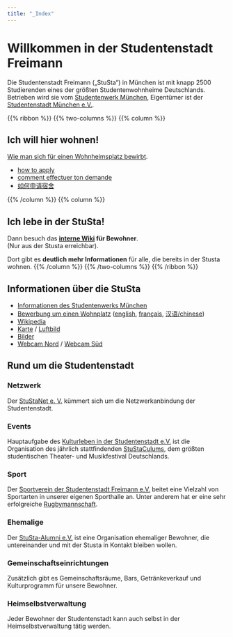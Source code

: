 ```yaml
---
title: "_Index"
---
```


# Willkommen in der Studentenstadt Freimann
Die Studentenstadt Freimann („StuSta“) in München ist mit knapp 2500 Studierenden eines der größten Studentenwohnheime Deutschlands.
Betrieben wird sie vom [Studentenwerk München](http://www.stwm.de/wohnen), Eigentümer ist der [Studentenstadt München e.V.](http://www.studentenstadt-muenchen.de/).

{{% ribbon %}}
{{% two-columns %}}
{{% column %}}
## Ich will hier wohnen!
[Wie man sich für einen Wohnheimsplatz bewirbt](http://www.studentenwerk-muenchen.de/wohnen/wohnanlagen-des-studentenwerks-muenchen/wie-bewerbe-ich-mich/).

* [how to apply](http://www.studentenwerk-muenchen.de/en/accommodation/munich-student-union-student-halls-of-residence/how-do-i-apply/)
* [comment effectuer ton demande](http://www.studentenwerk-muenchen.de/fr/logement/les-residences-universitaires-du-studentenwerk/comment-effectuer-ma-demande/)
* [如何申请宿舍](http://www.studentenwerk-muenchen.de/zh/wohnen/wohnanlagen-des-studentenwerks-muenchen/wie-bewerbe-ich-mich/)

{{% /column %}}
{{% column %}}
## Ich lebe in der StuSta!
Dann besuch das **[interne Wiki](https://wiki.stusta.de/) für Bewohner**.<br>
(Nur aus der Stusta erreichbar).

Dort gibt es **deutlich mehr Informationen** für alle, die bereits in der Stusta wohnen.
{{% /column %}}
{{% /two-columns %}}
{{% /ribbon %}}

## Informationen über die StuSta
* [Informationen des Studentenwerks München](http://www.studentenwerk-muenchen.de/wohnen/wohnanlagen-des-studentenwerks-muenchen/muenchen/muenchen-nord/studentenstadt-freimann/)
* [Bewerbung um einen Wohnplatz](http://www.studentenwerk-muenchen.de/wohnen/wohnanlagen-des-studentenwerks-muenchen/wie-bewerbe-ich-mich/) ([english](http://www.studentenwerk-muenchen.de/en/accommodation/munich-student-union-student-halls-of-residence/how-do-i-apply/), [français](http://www.studentenwerk-muenchen.de/fr/logement/les-residences-universitaires-du-studentenwerk/comment-effectuer-ma-demande/), [汉语/chinese](http://www.studentenwerk-muenchen.de/zh/wohnen/wohnanlagen-des-studentenwerks-muenchen/wie-bewerbe-ich-mich/))
* [Wikipedia](http://de.wikipedia.org/wiki/Studentenstadt_Freimann)
* [Karte](https://www.openstreetmap.org/way/309955347) / [Luftbild](http://www.bing.com/maps/?v=2&cp=s0xfkfhz0txs&lvl=17.59&dir=6.53&sty=b&form=LMLTCC)
* [Bilder](https://commons.wikimedia.org/wiki/Category:Studentenstadt)
* [Webcam Nord](http://www.foto-webcam.eu/webcam/freimann/) / [Webcam Süd](http://www.foto-webcam.eu/webcam/muenchen/)

## Rund um die Studentenstadt
### Netzwerk
Der [StuStaNet e. V.](https://stustanet.de/) kümmert sich um die Netzwerkanbindung der Studentenstadt.

### Events
Hauptaufgabe des [Kulturleben in der Studentenstadt e.V.](http://www.verein-kulturleben.de/) ist die Organisation des jährlich stattfindenden [StuStaCulums](https://www.stustaculum.de/), dem größten studentischen Theater- und Musikfestival Deutschlands.

### Sport

Der [Sportverein der Studentenstadt Freimann e.V.](http://www.svsf.de/) beitet eine Vielzahl von Sportarten in unserer eigenen Sporthalle an. Unter anderem hat er eine sehr erfolgreiche [Rugbymannschaft](http://www.stusta-rugby.de/).

### Ehemalige

Der [StuSta-Alumni e.V.](http://alumni.stusta.de) ist eine Organisation ehemaliger Bewohner, die untereinander und mit der Stusta in Kontakt bleiben wollen.

### Gemeinschaftseinrichtungen
Zusätzlich gibt es Gemeinschaftsräume, Bars, Getränkeverkauf und Kulturprogramm für unsere Bewohner.

### Heimselbstverwaltung
Jeder Bewohner der Studentenstadt kann auch selbst in der Heimselbstverwaltung tätig werden.

